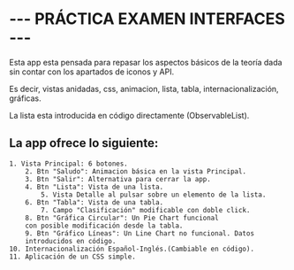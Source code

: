 # --- PRÁCTICA EXAMEN INTERFACES ---

Esta app esta pensada para repasar los aspectos básicos 
de la teoría dada sin contar con los apartados de iconos y API.

Es decir, vistas anidadas, css, animacion, lista, tabla, 
internacionalización, gráficas.

La lista esta introducida en código directamente 
(ObservableList).

## La app ofrece lo siguiente:

    1. Vista Principal: 6 botones.
        2. Btn "Saludo": Animacion básica en la vista Principal.
        3. Btn "Salir": Alternativa para cerrar la app.
        4. Btn "Lista": Vista de una lista.
            5. Vista Detalle al pulsar sobre un elemento de la lista.
        6. Btn "Tabla": Vista de una tabla.
            7. Campo "Clasificación" modificable con doble click. 
        8. Btn "Gráfica Circular": Un Pie Chart funcional
        con posible modificación desde la tabla.
        9. Btn "Gráfico Líneas": Un Line Chart no funcional. Datos
        introducidos en código.
    10. Internacionalización Español-Inglés.(Cambiable en código).
    11. Aplicación de un CSS simple.

